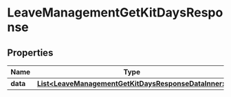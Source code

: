 

# LeaveManagementGetKitDaysResponse


## Properties

| Name | Type | Description | Notes |
|------------ | ------------- | ------------- | -------------|
|**data** | [**List&lt;LeaveManagementGetKitDaysResponseDataInner&gt;**](LeaveManagementGetKitDaysResponseDataInner.md) |  |  [optional] |



